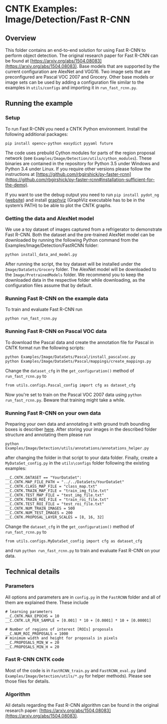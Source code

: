 # CNTK Examples: Image/Detection/Fast R-CNN

## Overview

This folder contains an end-to-end solution for using Fast R-CNN to perform object detection. 
The original research paper for Fast R-CNN can be found at [https://arxiv.org/abs/1504.08083](https://arxiv.org/abs/1504.08083).
Base models that are supported by the current configuration are AlexNet and VGG16. 
Two image sets that are preconfigured are Pascal VOC 2007 and Grocery. 
Other base models or image sets can be used by adding a configuration file similar to the examples in `utils/configs` and importing it in `run_fast_rcnn.py`.

## Running the example

### Setup

To run Fast R-CNN you need a CNTK Python environment. Install the following additional packages:

```
pip install opencv-python easydict pyyaml future
```

The code uses prebuild Cython modules for parts of the region proposal network (see `Examples/Image/Detection/utils/cython_modules`). 
These binaries are contained in the repository for Python 3.5 under Windows and Python 3.4 under Linux.
If you require other versions please follow the instructions at [https://github.com/rbgirshick/py-faster-rcnn](https://github.com/rbgirshick/py-faster-rcnn#installation-sufficient-for-the-demo).

If you want to use the debug output you need to run `pip install pydot_ng` ([website](https://pypi.python.org/pypi/pydot-ng)) and install [graphviz](http://graphviz.org/) (GraphViz executable has to be in the system’s PATH) to be able to plot the CNTK graphs.

### Getting the data and AlexNet model

We use a toy dataset of images captured from a refrigerator to demonstrate Fast R-CNN. Both the dataset and the pre-trained AlexNet model can be downloaded by running the following Python command from the Examples/Image/Detection/FastRCNN folder:

`python install_data_and_model.py`

After running the script, the toy dataset will be installed under the `Image/DataSets/Grocery` folder. The AlexNet model will be downloaded to the `Image/PretrainedModels` folder. 
We recommend you to keep the downloaded data in the respective folder while downloading, as the configuration files assume that by default.

### Running Fast R-CNN on the example data

To train and evaluate Fast R-CNN run 

`python run_fast_rcnn.py`

### Running Fast R-CNN on Pascal VOC data

To download the Pascal data and create the annotation file for Pascal in CNTK format run the following scripts:

```
python Examples/Image/DataSets/Pascal/install_pascalvoc.py
python Examples/Image/DataSets/Pascal/mappings/create_mappings.py
```

Change the `dataset_cfg` in the `get_configuration()` method of `run_fast_rcnn.py` to

```
from utils.configs.Pascal_config import cfg as dataset_cfg
```

Now you're set to train on the Pascal VOC 2007 data using `python run_fast_rcnn.py`. Beware that training might take a while.

### Running Fast R-CNN on your own data

Preparing your own data and annotating it with ground truth bounding boxes is describer [here](https://docs.microsoft.com/en-us/cognitive-toolkit/Object-Detection-using-Fast-R-CNN#train-on-your-own-data).
After storing your images in the described folder structure and annotating them please run

`python Examples/Image/Detection/utils/annotations/annotations_helper.py`

after changing the folder in that script to your data folder. Finally, create a `MyDataSet_config.py` in the `utils\configs` folder following the existing examples:

```
__C.CNTK.DATASET == "YourDataSet":
__C.CNTK.MAP_FILE_PATH = "../../DataSets/YourDataSet"
__C.CNTK.CLASS_MAP_FILE = "class_map.txt"
__C.CNTK.TRAIN_MAP_FILE = "train_img_file.txt"
__C.CNTK.TEST_MAP_FILE = "test_img_file.txt"
__C.CNTK.TRAIN_ROI_FILE = "train_roi_file.txt"
__C.CNTK.TEST_ROI_FILE = "test_roi_file.txt"
__C.CNTK.NUM_TRAIN_IMAGES = 500
__C.CNTK.NUM_TEST_IMAGES = 200
__C.CNTK.PROPOSAL_LAYER_SCALES = [8, 16, 32]
```

Change the `dataset_cfg` in the `get_configuration()` method of `run_fast_rcnn.py` to

```
from utils.configs.MyDataSet_config import cfg as dataset_cfg
```

and run `python run_fast_rcnn.py` to train and evaluate Fast R-CNN on your data.

## Technical details

### Parameters

All options and parameters are in `config.py` in the `FastRCNN` folder and all of them are explained there. These include

```
# learning parameters
__C.CNTK.MAX_EPOCHS = 10
__C.CNTK.LR_PER_SAMPLE = [0.001] * 10 + [0.0001] * 10 + [0.00001]

# Number of regions of interest [ROIs] proposals
__C.NUM_ROI_PROPOSALS = 1000
# minimum width and height for proposals in pixels
__C.PROPOSALS_MIN_W = 20
__C.PROPOSALS_MIN_H = 20
```

### Fast R-CNN CNTK code

Most of the code is in `FastRCNN_train.py` and `FastRCNN_eval.py` (and `Examples/Image/Detection/utils/*.py` for helper methods). Please see those files for details.

### Algorithm 

All details regarding the Fast R-CNN algorithm can be found in the original research paper: [https://arxiv.org/abs/1504.08083](https://arxiv.org/abs/1504.08083).
